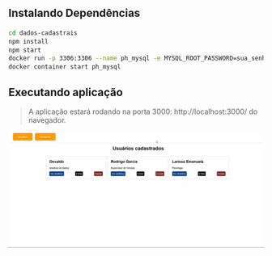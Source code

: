 
## Instalando Dependências
```bash
cd dados-cadastrais
npm install
npm start
docker run -p 3306:3306 --name ph_mysql -e MYSQL_ROOT_PASSWORD=sua_senha -d mysql:5.7
docker container start ph_mysql
``` 
## Executando aplicação
> A aplicação estará rodando na porta 3000: http://localhost:3000/ do navegador.

![img](dados-cadastrais.gif)
